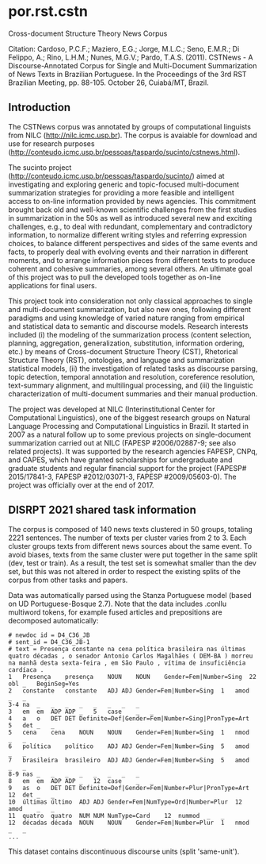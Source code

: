 # por.rst.cstn

Cross-document Structure Theory News Corpus

Citation: Cardoso, P.C.F.; Maziero, E.G.; Jorge, M.L.C.; Seno, E.M.R.; Di Felippo, A.; Rino, L.H.M.; Nunes, M.G.V.; Pardo, T.A.S. (2011). CSTNews - A Discourse-Annotated Corpus for Single and Multi-Document Summarization of News Texts in Brazilian Portuguese. In the Proceedings of the 3rd RST Brazilian Meeting, pp. 88-105. October 26, Cuiabá/MT, Brazil. 

## Introduction

The CSTNews corpus was annotated by groups of computational linguists from NILC (http://nilc.icmc.usp.br). The corpus is avaiable for download and use for research purposes (http://conteudo.icmc.usp.br/pessoas/taspardo/sucinto/cstnews.html).

The sucinto project (http://conteudo.icmc.usp.br/pessoas/taspardo/sucinto/) aimed at investigating and exploring generic and topic-focused multi-document summarization strategies for providing a more feasible and intelligent access to on-line information provided by news agencies. This commitment brought back old and well-known scientific challenges from the first studies in summarization in the 50s as well as introduced several new and exciting challenges, e.g., to deal with redundant, complementary and contradictory information, to normalize different writing styles and referring expression choices, to balance different perspectives and sides of the same events and facts, to properly deal with evolving events and their narration in different moments, and to arrange information pieces from different texts to produce coherent and cohesive summaries, among several others. An ultimate goal of this project was to pull the developed tools together as on-line applications for final users.

This project took into consideration not only classical approaches to single and multi-document summarization, but also new ones, following different paradigms and using knowledge of varied nature ranging from empirical and statistical data to semantic and discourse models. Research interests included (i) the modeling of the summarization process (content selection, planning, aggregation, generalization, substitution, information ordering, etc.) by means of Cross-document Structure Theory (CST), Rhetorical Structure Theory (RST), ontologies, and language and summarization statistical models, (ii) the investigation of related tasks as discourse parsing, topic detection, temporal annotation and resolution, coreference resolution, text-summary alignment, and multilingual processing, and (iii) the linguistic characterization of multi-document summaries and their manual production.

The project was developed at NILC (Interinstitutional Center for Computational Linguistics), one of the biggest research groups on Natural Language Processing and Computational Linguistics in Brazil. It started in 2007 as a natural follow up to some previous projects on single-document summarization carried out at NILC (FAPESP #2006/02887-9; see also related projects). It was supported by the research agencies FAPESP, CNPq, and CAPES, which have granted scholarships for undergraduate and graduate students and regular financial support for the project (FAPESP# 2015/17841-3, FAPESP #2012/03071-3, FAPESP #2009/05603-0). The project was officially over at the end of 2017.

## DISRPT 2021 shared task information

The corpus is composed of 140 news texts clustered in 50 groups, totaling 2221 sentences. The number of texts per cluster varies from 2 to 3. Each cluster groups texts from different news sources about the same event. To avoid biases, texts from the same cluster were put together in the same split (dev, test or train). As a result, the test set is somewhat smaller than the dev set, but this was not altered in order to respect the existing splits of the corpus from other tasks and papers.

Data was automatically parsed using the Stanza Portuguese model (based on UD Portuguese-Bosque 2.7). Note that the data includes .conllu multiword tokens, for example fused articles and prepositions are decomposed automatically:

```
# newdoc id = D4_C36_JB
# sent_id = D4_C36_JB-1
# text = Presença constante na cena política brasileira nas últimas quatro décadas , o senador Antonio Carlos Magalhães ( DEM-BA ) morreu na manhã desta sexta-feira , em São Paulo , vítima de insuficiência cardíaca .
1	Presença	presença	NOUN	NOUN	Gender=Fem|Number=Sing	22	obl	_	BeginSeg=Yes
2	constante	constante	ADJ	ADJ	Gender=Fem|Number=Sing	1	amod	_	_
3-4	na	_	_	_	_	_	_	_	_
3	em	em	ADP	ADP	_	5	case	_	_
4	a	o	DET	DET	Definite=Def|Gender=Fem|Number=Sing|PronType=Art	5	det	_	_
5	cena	cena	NOUN	NOUN	Gender=Fem|Number=Sing	1	nmod	_	_
6	política	político	ADJ	ADJ	Gender=Fem|Number=Sing	5	amod	_	_
7	brasileira	brasileiro	ADJ	ADJ	Gender=Fem|Number=Sing	5	amod	_	_
8-9	nas	_	_	_	_	_	_	_	_
8	em	em	ADP	ADP	_	12	case	_	_
9	as	o	DET	DET	Definite=Def|Gender=Fem|Number=Plur|PronType=Art	12	det	_	_
10	últimas	último	ADJ	ADJ	Gender=Fem|NumType=Ord|Number=Plur	12	amod	_	_
11	quatro	quatro	NUM	NUM	NumType=Card	12	nummod	_	_
12	décadas	década	NOUN	NOUN	Gender=Fem|Number=Plur	1	nmod	_	_
...
```

This dataset contains discontinuous discourse units (split 'same-unit'). 